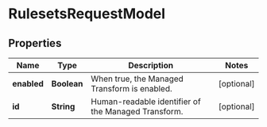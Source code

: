 

# RulesetsRequestModel


## Properties

| Name | Type | Description | Notes |
|------------ | ------------- | ------------- | -------------|
|**enabled** | **Boolean** | When true, the Managed Transform is enabled. |  [optional] |
|**id** | **String** | Human-readable identifier of the Managed Transform. |  [optional] |



